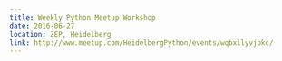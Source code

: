```yaml
---
title: Weekly Python Meetup Workshop
date: 2016-06-27
location: ZEP, Heidelberg
link: http://www.meetup.com/HeidelbergPython/events/wqbxllyvjbkc/
---
```

